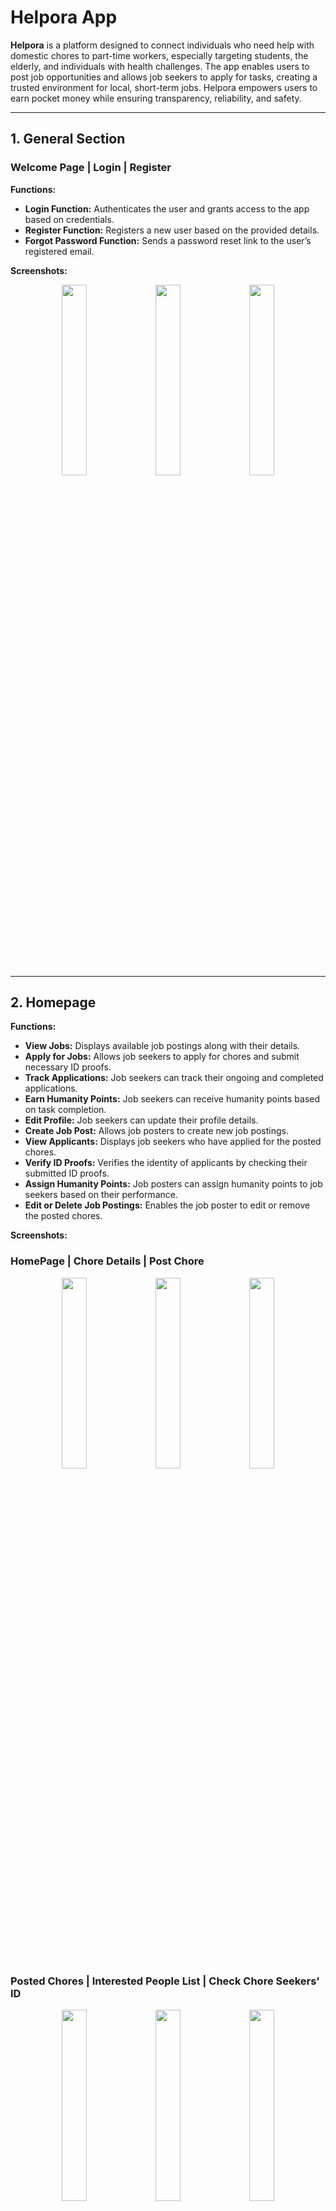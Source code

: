 # Helpora App

**Helpora** is a platform designed to connect individuals who need help with domestic chores to part-time workers, especially targeting students, the elderly, and individuals with health challenges. The app enables users to post job opportunities and allows job seekers to apply for tasks, creating a trusted environment for local, short-term jobs. Helpora empowers users to earn pocket money while ensuring transparency, reliability, and safety.

---

## 1. General Section

### Welcome Page | Login | Register

**Functions:**
- **Login Function:** Authenticates the user and grants access to the app based on credentials.
- **Register Function:** Registers a new user based on the provided details.
- **Forgot Password Function:** Sends a password reset link to the user’s registered email.

**Screenshots:**

<p align="center">
  <img src="https://github.com/user-attachments/assets/6f7c7b85-1e57-49cd-9091-8c2fb41f4988" width="28%" style="margin-right: 1%;" />
  <img src="https://github.com/user-attachments/assets/dff50289-95bd-492e-a9a7-c23b9d2fc58f" width="28%" style="margin-right: 1%;" />
  <img src="https://github.com/user-attachments/assets/009ac3d6-8df2-4fe5-b440-86dc94a9191b" width="28%" />
</p>

---

## 2. Homepage

**Functions:**
- **View Jobs:** Displays available job postings along with their details.
- **Apply for Jobs:** Allows job seekers to apply for chores and submit necessary ID proofs.
- **Track Applications:** Job seekers can track their ongoing and completed applications.
- **Earn Humanity Points:** Job seekers can receive humanity points based on task completion.
- **Edit Profile:** Job seekers can update their profile details.
- **Create Job Post:** Allows job posters to create new job postings.
- **View Applicants:** Displays job seekers who have applied for the posted chores.
- **Verify ID Proofs:** Verifies the identity of applicants by checking their submitted ID proofs.
- **Assign Humanity Points:** Job posters can assign humanity points to job seekers based on their performance.
- **Edit or Delete Job Postings:** Enables the job poster to edit or remove the posted chores.

**Screenshots:**

### HomePage | Chore Details | Post Chore

<p align="center">
  <img src="https://github.com/user-attachments/assets/fd440737-a931-4cfa-836f-085968a7e255" width="28%" style="margin-right: 1%;" />
  <img src="https://github.com/user-attachments/assets/d23e0192-16fe-4062-9459-1da3a707cb2a" width="28%" style="margin-right: 1%;" />
  <img src="https://github.com/user-attachments/assets/b565d5ed-404d-4cd8-ba41-c7462f9b9603" width="28%" />
</p>

### Posted Chores | Interested People List | Check Chore Seekers' ID

<p align="center">
  <img src="https://github.com/user-attachments/assets/1311ccd9-12cc-4308-88bb-44f34a6c26a6" width="28%" style="margin-right: 1%;" />
  <img src="https://github.com/user-attachments/assets/d23e0192-16fe-4062-9459-1da3a707cb2a" width="28%" style="margin-right: 1%;" />
  <img src="https://github.com/user-attachments/assets/156c8c8d-08bf-4ca7-8d0d-98dc882b8696" width="28%" />
</p>

### Edit Chore 

<p align="center">
  <img src="https://github.com/user-attachments/assets/e2f7dbf1-fab7-4fe6-89b6-a0b8f99b33d2" width="28%" style="margin-right: 1%;" />
</p>








---

## Tech Stack

**Client:** Flutter, Dart

**Backend:** Firebase (Firestore, Firebase Authentication, Firebase Functions, Firebase Storage)

---

